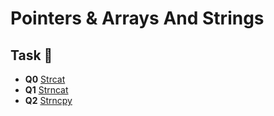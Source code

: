 # Pointers & Arrays And Strings

## Task :page_with_curl:
* **Q0** [Strcat](./0-strcat.c)
* **Q1** [Strncat](./1-strncat.c)
* **Q2** [Strncpy](./2-strncpy.c)

